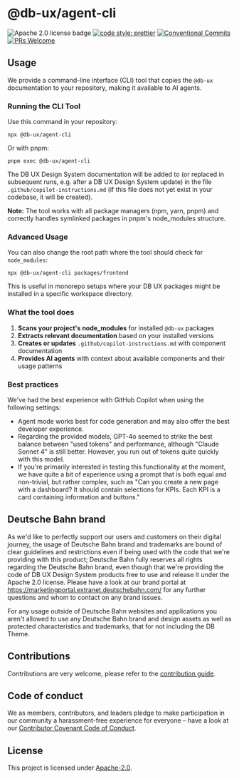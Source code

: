 # @db-ux/agent-cli

![Apache 2.0 license badge](https://img.shields.io/badge/License-Apache_2.0-blue.svg)
[![code style: prettier](https://img.shields.io/badge/code_style-prettier-ff69b4.svg?style=flat-square)](https://github.com/prettier/prettier)
[![Conventional Commits](https://img.shields.io/badge/Conventional%20Commits-1.0.0-yellow.svg)](https://conventionalcommits.org)
[![PRs Welcome](https://img.shields.io/badge/PRs-welcome-brightgreen.svg?style=flat-square)](https://makeapullrequest.com)

## Usage

We provide a command-line interface (CLI) tool that copies the `@db-ux` documentation to your repository, making it available to AI agents.

### Running the CLI Tool

Use this command in your repository:

```shell
npx @db-ux/agent-cli
```

Or with pnpm:

```shell
pnpm exec @db-ux/agent-cli
```

The DB UX Design System documentation will be added to (or replaced in subsequent runs, e.g. after a DB UX Design System update) in the file `.github/copilot-instructions.md` (if this file does not yet exist in your codebase, it will be created).

**Note:** The tool works with all package managers (npm, yarn, pnpm) and correctly handles symlinked packages in pnpm's node_modules structure.

### Advanced Usage

You can also change the root path where the tool should check for `node_modules`:

```shell
npx @db-ux/agent-cli packages/frontend
```

This is useful in monorepo setups where your DB UX packages might be installed in a specific workspace directory.

### What the tool does

1. **Scans your project's node_modules** for installed `@db-ux` packages
2. **Extracts relevant documentation** based on your installed versions
3. **Creates or updates** `.github/copilot-instructions.md` with component documentation
4. **Provides AI agents** with context about available components and their usage patterns

### Best practices

We've had the best experience with GitHub Copilot when using the following settings:

- Agent mode works best for code generation and may also offer the best developer experience.
- Regarding the provided models, GPT-4o seemed to strike the best balance between "used tokens" and performance, although "Claude Sonnet 4" is still better. However, you run out of tokens quite quickly with this model.
- If you're primarily interested in testing this functionality at the moment, we have quite a bit of experience using a prompt that is both equal and non-trivial, but rather complex, such as "Can you create a new page with a dashboard? It should contain selections for KPIs. Each KPI is a card containing information and buttons."

## Deutsche Bahn brand

As we'd like to perfectly support our users and customers on their digital journey, the usage of Deutsche Bahn brand and trademarks are bound of clear guidelines and restrictions even if being used with the code that we're providing with this product; Deutsche Bahn fully reserves all rights regarding the Deutsche Bahn brand, even though that we're providing the code of DB UX Design System products free to use and release it under the Apache 2.0 license.
Please have a look at our brand portal at <https://marketingportal.extranet.deutschebahn.com/> for any further questions and whom to contact on any brand issues.

For any usage outside of Deutsche Bahn websites and applications you aren't allowed to use any Deutsche Bahn brand and
design assets as well as protected characteristics and trademarks, that for not including the DB Theme.

## Contributions

Contributions are very welcome, please refer to the [contribution guide](https://github.com/db-ux-design-system/core-web/blob/main/CONTRIBUTING.md).

## Code of conduct

We as members, contributors, and leaders pledge to make participation in our
community a harassment-free experience for everyone – have a look at our [Contributor Covenant Code of Conduct](https://github.com/db-ux-design-system/core-web/blob/main/CODE-OF-CONDUCT.md).

## License

This project is licensed under [Apache-2.0](LICENSE).
